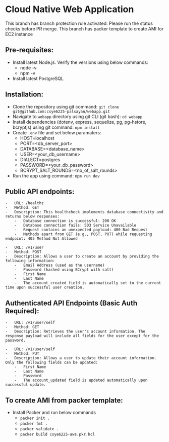# Cloud Native Web Application
This branch has branch protection rule activated. Please run the status checks before PR merge.
This branch has packer template to create AMI for EC2 instance

## Pre-requisites:
- Install latest Node.js. Verify the versions using below commands:
    - node -v
    - npm -v
- Install latest PostgreSQL

## Installation:
- Clone the repository using git command: `git clone git@github.com:csye6225-palsayan/webapp.git`
- Navigate to `webapp` directory using git CLI (git bash): `cd webapp`
- Install dependencies (dotenv, express, sequelize, pg, pg-hstore, bcryptjs) using git command: `npm install`
- Create `.env` file and set below paramaters:
    -   HOST=localhost
    -   PORT=<db_server_port>
    -   DATABASE=<database_name>
    -   USER=<your_db_username>
    -   DIALECT=postgres
    -   PASSWORD=<your_db_password>
    -   BCRYPT_SALT_ROUNDS=<no_of_salt_rounds>
- Run the app using command: `npm run dev`

## Public API endpoints:
    -   URL: /healthz
    -   Method: GET
    -   Description: This healthcheck implements database connectivity and returns below responses:
        -   Database connection is successful: 200 OK
        -   Database connection fails: 503 Service Unavailable
        -   Request contains an unexpected payload: 400 Bad Request
        -   Methods apart from GET (e.g., POST, PUT) while requesting endpoint: 405 Method Not Allowed

    -   URL: /v1/user
    -   Method: POST
    -   Description: Allows a user to create an account by providing the following information:
        -   Email Address (used as the username)
        -   Password (hashed using BCrypt with salt)
        -   First Name
        -   Last Name
        -   The account_created field is automatically set to the current time upon successful user creation.
        
    

## Authenticated API Endpoints (Basic Auth Required):
    -   URL: /v1/user/self
    -   Method: GET
    -   Description: Retrieves the user's account information. The response payload will include all fields for the user except for the password.

    -   URL: /v1/user/self
    -   Method: PUT
    -   Description: Allows a user to update their account information. Only the following fields can be updated:
        -   First Name
        -   Last Name
        -   Password
        -   The account_updated field is updated automatically upon successful update.

## To create AMI from packer template:
- Install Packer and run below commands
    - `packer init .`
    - `packer fmt .`
    - `packer validate .`
    - `packer build csye6225-aws.pkr.hcl`


